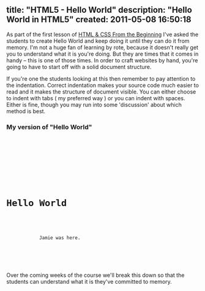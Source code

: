title: "HTML5 - Hello World"
description: "Hello World in HTML5"
created: 2011-05-08 16:50:18
---

As part of the first lesson of [HTML & CSS From the Beginning](http://p2pu.org/webcraft/html-css-beginning) I've asked the students to create Hello World and keep doing it until they can do it from memory. I'm not a huge fan of learning by rote, because it doesn't really get you to understand what it is you're doing. But they are times that it comes in handy – this is one of those times. In order to craft websites by hand, you're going to have to start off with a solid document structure.

If you're one the students looking at this then remember to pay attention to the indentation. Correct indentation makes your source code much easier to read and it makes the structure of document visible.  You can either choose to indent with tabs ( my preferred way ) or you can indent with spaces. Either is fine, though you may run into some 'discussion' about which method is best.  

### My version of "Hello World"


<code lang="html">
<!DOCTYPE html>
<html lang="en">
	<head>
		<meta charset="utf-8">
		<title>Hello World</title>
	</head>
	<body>
		<h1>Hello World</h1>
		<p>
			Jamie was here.
		</p>
	</body>
</html>
</code>


Over the coming weeks of the course we'll break this down so that the students can understand what it is they've committed to memory. 


